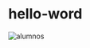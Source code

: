 # hello-word 
![alumnos](https://user-images.githubusercontent.com/117844514/200879177-52d5d71a-dbeb-4ce8-b926-943c00bb04ed.png)
